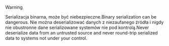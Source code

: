 > [!WARNING]
> <span data-ttu-id="f9233-101">Serializacja binarna, może być niebezpieczne.</span><span class="sxs-lookup"><span data-stu-id="f9233-101">Binary serialization can be dangerous.</span></span> <span data-ttu-id="f9233-102">Nie można deserializować danych z niezaufanego źródła i nigdy nie obustronne dane serializowane systemów nie pod kontrolą.</span><span class="sxs-lookup"><span data-stu-id="f9233-102">Never deserialize data from an untrusted source and never round-trip serialized data to systems not under your control.</span></span>